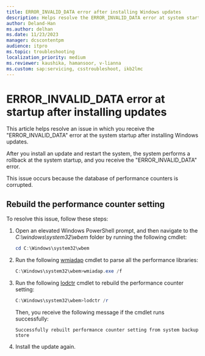 ```yaml
---
title: ERROR_INVALID_DATA error after installing Windows updates
description: Helps resolve the ERROR_INVALID_DATA error at system startup after installing Windows updates.
author: Deland-Han
ms.author: delhan
ms.date: 11/23/2023
manager: dcscontentpm
audience: itpro
ms.topic: troubleshooting
localization_priority: medium
ms.reviewer: kaushika, hamansoor, v-lianna
ms.custom: sap:servicing, csstroubleshoot, ikb2lmc
---
```

# ERROR_INVALID_DATA error at startup after installing updates

This article helps resolve an issue in which you receive the "ERROR_INVALID_DATA" error at the system startup after installing Windows updates.

After you install an update and restart the system, the system performs a rollback at the system startup, and you receive the "ERROR_INVALID_DATA" error.

This issue occurs because the database of performance counters is corrupted.

## Rebuild the performance counter setting

To resolve this issue, follow these steps:

1. Open an elevated Windows PowerShell prompt, and then navigate to the *C:\\windows\\system32\\wbem* folder by running the following cmdlet:

	```PowerShell
	cd C:\Windows\system32\wbem
	```

2. Run the following [wmiadap](/windows/win32/wmisdk/wmiadap) cmdlet to parse all the performance libraries:

	```powershell
	C:\Windows\system32\wbem>wmiadap.exe /f
	```

3.	Run the following [lodctr](/windows-server/administration/windows-commands/lodctr) cmdlet to rebuild the performance counter setting:

	```powershell
	C:\Windows\system32\wbem>lodctr /r 
	```

	Then, you receive the following message if the cmdlet runs successfully:
	
	```output 
	Successfully rebuilt performance counter setting from system backup store 
	```

4.	Install the update again.
